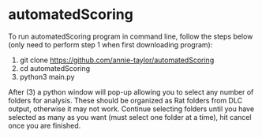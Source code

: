 # automatedScoring
To run automatedScoring program in command line, follow the steps below (only need to perform step 1 when first downloading program):

1. git clone https://github.com/annie-taylor/automatedScoring
2. cd automatedScoring
3. python3 main.py

After (3) a python window will pop-up allowing you to select any number of folders for analysis. These should be organized as
Rat folders from DLC output, otherwise it may not work. Continue selecting folders until you have selected as many as you want 
(must select one folder at a time), hit cancel once you are finished.
